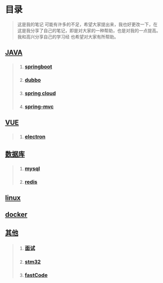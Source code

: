 # 目录

> 这是我的笔记
> 	可能有许多的不足，希望大家提出来，我也好更改一下，在这是我分享了自己的笔记，即是对大家的一种帮助，也是对我的一点提高。我和高兴分享自己的学习经
> 也希望对大家有所帮助。



## [JAVA](java)
> 1. ### [springboot](spring-boot)
> 2. ### [dubbo](dubbo)
> 3. ### [spring cloud](spring-cloud)
> 4. ### [spring-mvc](spring-mvc)

## [VUE](vue)
> 1. ### [electron](electron)

## [数据库](db)
> 1. ### [mysql](mysql)
> 2. ### [redis](redis)

## [linux](linux)

## [docker](docker)

## [其他](other)
> 1. ### [面试](interview)
> 2. ### [stm32](stm32)
> 3. ### [fastCode](other/fastCode)
